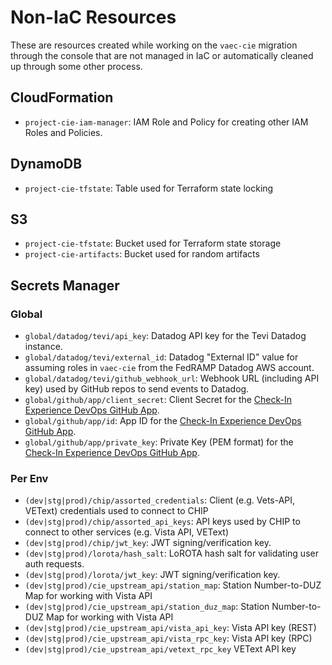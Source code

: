# Non-IaC Resources

These are resources created while working on the `vaec-cie` migration through the console that are not managed in IaC or automatically cleaned up through some other process.

## CloudFormation

- `project-cie-iam-manager`: IAM Role and Policy for creating other IAM Roles and Policies.

## DynamoDB

- `project-cie-tfstate`: Table used for Terraform state locking

## S3

- `project-cie-tfstate`: Bucket used for Terraform state storage
- `project-cie-artifacts`: Bucket used for random artifacts

## Secrets Manager

### Global

- `global/datadog/tevi/api_key`: Datadog API key for the Tevi Datadog instance.
- `global/datadog/tevi/external_id`: Datadog "External ID" value for assuming roles in `vaec-cie` from the FedRAMP Datadog AWS account.
- `global/datadog/tevi/github_webhook_url`: Webhook URL (including API key) used by GitHub repos to send events to Datadog.
- `global/github/app/client_secret`: Client Secret for the [Check-In Experience DevOps GitHub App](https://github.com/organizations/department-of-veterans-affairs/settings/apps/va-gov-check-in-experience-devops).
- `global/github/app/id`: App ID for the [Check-In Experience DevOps GitHub App](https://github.com/organizations/department-of-veterans-affairs/settings/apps/va-gov-check-in-experience-devops).
- `global/github/app/private_key`: Private Key (PEM format) for the [Check-In Experience DevOps GitHub App](https://github.com/organizations/department-of-veterans-affairs/settings/apps/va-gov-check-in-experience-devops).

### Per Env
- `(dev|stg|prod)/chip/assorted_credentials`: Client (e.g. Vets-API, VEText) credentials used to connect to CHIP
- `(dev|stg|prod)/chip/assorted_api_keys`: API keys used by CHIP to connect to other services (e.g. Vista API, VEText)
- `(dev|stg|prod)/chip/jwt_key`: JWT signing/verification key.
- `(dev|stg|prod)/lorota/hash_salt`: LoROTA hash salt for validating user auth requests.
- `(dev|stg|prod)/lorota/jwt_key`: JWT signing/verification key.
- `(dev|stg|prod)/cie_upstream_api/station_map`: Station Number-to-DUZ Map for working with Vista API
- `(dev|stg|prod)/cie_upstream_api/station_duz_map`: Station Number-to-DUZ Map for working with Vista API
- `(dev|stg|prod)/cie_upstream_api/vista_api_key`: Vista API key (REST)
- `(dev|stg|prod)/cie_upstream_api/vista_rpc_key`: Vista API key (RPC)
- `(dev|stg|prod)/cie_upstream_api/vetext_rpc_key` VEText API key
